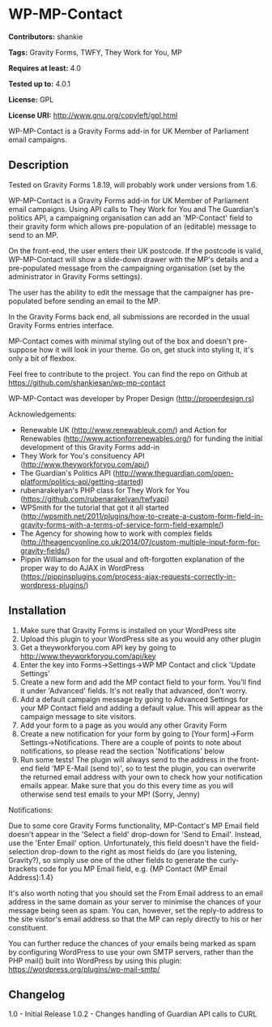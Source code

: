 # WP-MP-Contact #
**Contributors:** shankie
  
**Tags:** Gravity Forms, TWFY, They Work for You, MP
  
**Requires at least:** 4.0
  
**Tested up to:** 4.0.1
  
**License:** GPL
  
**License URI:** http://www.gnu.org/copyleft/gpl.html
  

WP-MP-Contact is a Gravity Forms add-in for UK Member of Parliament email campaigns.

## Description ##
Tested on Gravity Forms 1.8.19, will probably work under versions from 1.6.

WP-MP-Contact is a Gravity Forms add-in for UK Member of Parliament email campaigns. Using API calls to They Work for You and The Guardian's politics API, a campaigning organisation can add an 'MP-Contact' field to their gravity form which allows pre-population of an (editable) message to send to an MP.

On the front-end, the user enters their UK postcode. If the postcode is valid, WP-MP-Contact will show a slide-down drawer with the MP's details and a pre-populated message from the campaigning organisation (set by the administrator in Gravity Forms settings).

The user has the ability to edit the message that the campaigner has pre-populated before sending an email to the MP.

In the Gravity Forms back end, all submissions are recorded in the usual Gravity Forms entries interface.

MP-Contact comes with minimal styling out of the box and doesn't pre-suppose how it will look in your theme. Go on, get stuck into styling it, it's only a bit of flexbox.

Feel free to contribute to the project. You can find the repo on Github at https://github.com/shankiesan/wp-mp-contact

WP-MP-Contact was developer by Proper Design (http://properdesign.rs)

 Acknowledgements: 

* Renewable UK (http://www.renewableuk.com/) and Action for Renewables (http://www.actionforrenewables.org/) for funding the initial development of this Gravity Forms add-in
* They Work for You's consituency API (http://www.theyworkforyou.com/api/)
* The Guardian's Politics API (http://www.theguardian.com/open-platform/politics-api/getting-started)
* rubenarakelyan's PHP class for They Work for You (https://github.com/rubenarakelyan/twfyapi)
* WPSmith for the tutorial that got it all started (http://wpsmith.net/2011/plugins/how-to-create-a-custom-form-field-in-gravity-forms-with-a-terms-of-service-form-field-example/)
* The Agency for showing how to work with complex fields (http://theagencyonline.co.uk/2014/07/custom-multiple-input-form-for-gravity-fields/)
* Pippin Williamson for the usual and oft-forgotten explanation of the proper way to do AJAX in WordPress (https://pippinsplugins.com/process-ajax-requests-correctly-in-wordpress-plugins/)

## Installation ##
1. Make sure that Gravity Forms is installed on your WordPress site
2. Upload this plugin to your WordPress site as you would any other plugin
3. Get a theyworkforyou.com API key by going to http://www.theyworkforyou.com/api/key
4. Enter the key into Forms->Settings->WP MP Contact and click 'Update Settings'
5. Create a new form and add the MP contact field to your form. You'll find it under 'Advanced' fields. It's not really that advanced, don't worry.
6. Add a default campaign message by going to Advanced Settings for your MP Contact field and adding a default value. This will appear as the campaign message to site visitors.
7. Add your form to a page as you would any other Gravity Form
8. Create a new notification for your form by going to [Your form]->Form Settings->Notifications. There are a couple of points to note about notifications, so please read the section 'Notifications' below
9. Run some tests! The plugin will always send to the address in the front-end field 'MP E-Mail (send to)', so to test the plugin, you can overwrite the returned email address with your own to check how your notification emails appear. Make sure that you do this every time as you will otherwise send test emails to your MP! (Sorry, Jenny)

Notifications:

Due to some core Gravity Forms functionality, MP-Contact's MP Email field doesn't appear in the 'Select a field' drop-down for 'Send to Email'. Instead, use the 'Enter Email' option. Unfortunately, this field doesn't have the field-selection drop-down to the right as most fields do (are you listening, Gravity?), so simply use one of the other fields to generate the curly-brackets code for you MP Email field, e.g. {MP Contact (MP Email Address):1.4}

It's also worth noting that you should set the From Email address to an email address in the same domain as your server to minimise the chances of your message being seen as spam. You can, however, set the reply-to address to the site visitor's email address so that the MP can reply directly to his or her constituent. 

You can further reduce the chances of your emails being marked as spam by configuring WordPress to use your own SMTP servers, rather than the PHP mail() built into WordPress by using this plugin: https://wordpress.org/plugins/wp-mail-smtp/

## Changelog ##
1.0 - Initial Release
1.0.2 - Changes handling of Guardian API calls to CURL
